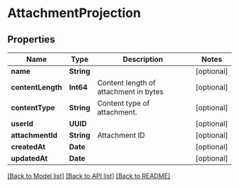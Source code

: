 # AttachmentProjection

## Properties
Name | Type | Description | Notes
------------ | ------------- | ------------- | -------------
**name** | **String** |  | [optional] 
**contentLength** | **Int64** | Content length of attachment in bytes | [optional] 
**contentType** | **String** | Content type of attachment. | [optional] 
**userId** | **UUID** |  | [optional] 
**attachmentId** | **String** | Attachment ID | [optional] 
**createdAt** | **Date** |  | [optional] 
**updatedAt** | **Date** |  | [optional] 

[[Back to Model list]](../README#documentation-for-models) [[Back to API list]](../README#documentation-for-api-endpoints) [[Back to README]](../README)


